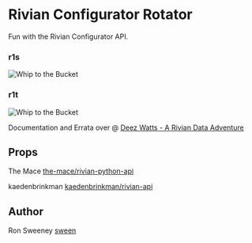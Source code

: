 # Rivian Configurator Rotator
Fun with the Rivian Configurator API.

### r1s
<img src="https://github.com/sween/rivian-configurator-rotator/raw/main/assets/rivian_rotator.gif" alt="Whip to the Bucket">

### r1t
<img src="https://github.com/sween/rivian-configurator-rotator/raw/main/assets/rivian_rotator.gif" alt="Whip to the Bucket">

Documentation and Errata over @ [Deez Watts - A Rivian Data Adventure](https://www.deezwatts.com)

## Props
The Mace [the-mace/rivian-python-api](https://github.com/the-mace/rivian-python-api)  

kaedenbrinkman [kaedenbrinkman/rivian-api](https://github.com/kaedenbrinkman/rivian-api)  


## Author
Ron Sweeney [sween](https://www.github.com/sween)

